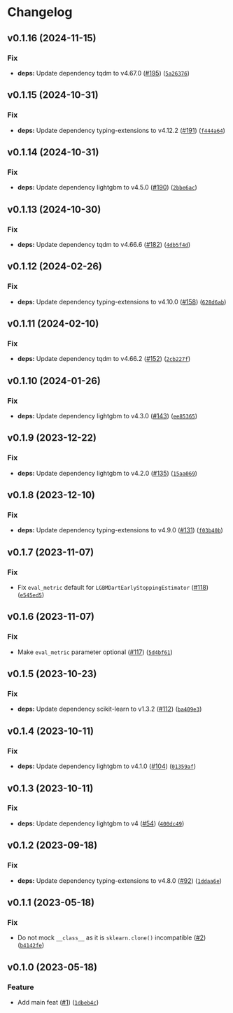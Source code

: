 # Changelog

<!--next-version-placeholder-->

## v0.1.16 (2024-11-15)

### Fix

* **deps:** Update dependency tqdm to v4.67.0 ([#195](https://github.com/34j/lightgbm-callbacks/issues/195)) ([`5a26376`](https://github.com/34j/lightgbm-callbacks/commit/5a26376064b6bb8bb103889e0a6f08c65c9ff896))

## v0.1.15 (2024-10-31)

### Fix

* **deps:** Update dependency typing-extensions to v4.12.2 ([#191](https://github.com/34j/lightgbm-callbacks/issues/191)) ([`f444a64`](https://github.com/34j/lightgbm-callbacks/commit/f444a640e2a0ab4f516706fbfa03ef26d0b4fa10))

## v0.1.14 (2024-10-31)

### Fix

* **deps:** Update dependency lightgbm to v4.5.0 ([#190](https://github.com/34j/lightgbm-callbacks/issues/190)) ([`2bbe6ac`](https://github.com/34j/lightgbm-callbacks/commit/2bbe6ac562fbef7cd0e78839e752916841b81402))

## v0.1.13 (2024-10-30)

### Fix

* **deps:** Update dependency tqdm to v4.66.6 ([#182](https://github.com/34j/lightgbm-callbacks/issues/182)) ([`4db5f4d`](https://github.com/34j/lightgbm-callbacks/commit/4db5f4d4ba86c866a43b95ed084629e59922fa9b))

## v0.1.12 (2024-02-26)

### Fix

* **deps:** Update dependency typing-extensions to v4.10.0 ([#158](https://github.com/34j/lightgbm-callbacks/issues/158)) ([`628d6ab`](https://github.com/34j/lightgbm-callbacks/commit/628d6ab89c59d9ea0c74d5a352071a061b3246dc))

## v0.1.11 (2024-02-10)

### Fix

* **deps:** Update dependency tqdm to v4.66.2 ([#152](https://github.com/34j/lightgbm-callbacks/issues/152)) ([`2cb227f`](https://github.com/34j/lightgbm-callbacks/commit/2cb227ff0600e5476729657e9afc2214b34daf23))

## v0.1.10 (2024-01-26)

### Fix

* **deps:** Update dependency lightgbm to v4.3.0 ([#143](https://github.com/34j/lightgbm-callbacks/issues/143)) ([`ee85365`](https://github.com/34j/lightgbm-callbacks/commit/ee853653b79700bea784c28fbea90f012f6ade07))

## v0.1.9 (2023-12-22)

### Fix

* **deps:** Update dependency lightgbm to v4.2.0 ([#135](https://github.com/34j/lightgbm-callbacks/issues/135)) ([`15aa069`](https://github.com/34j/lightgbm-callbacks/commit/15aa069c25f59de4b8e91ab966532ccfe59aaa21))

## v0.1.8 (2023-12-10)

### Fix

* **deps:** Update dependency typing-extensions to v4.9.0 ([#131](https://github.com/34j/lightgbm-callbacks/issues/131)) ([`f03b40b`](https://github.com/34j/lightgbm-callbacks/commit/f03b40b996f6b774052f6791a788b812d5e2d944))

## v0.1.7 (2023-11-07)

### Fix

* Fix `eval_metric` default for `LGBMDartEarlyStoppingEstimator` ([#118](https://github.com/34j/lightgbm-callbacks/issues/118)) ([`e545ed5`](https://github.com/34j/lightgbm-callbacks/commit/e545ed5979b65307d0571affbfb0661eb588145b))

## v0.1.6 (2023-11-07)

### Fix

* Make `eval_metric` parameter optional ([#117](https://github.com/34j/lightgbm-callbacks/issues/117)) ([`5d4bf61`](https://github.com/34j/lightgbm-callbacks/commit/5d4bf6131a6fc0fe5f52323d82f1df5ee602ecf6))

## v0.1.5 (2023-10-23)

### Fix

* **deps:** Update dependency scikit-learn to v1.3.2 ([#112](https://github.com/34j/lightgbm-callbacks/issues/112)) ([`ba409e3`](https://github.com/34j/lightgbm-callbacks/commit/ba409e3c4882c7598240df868c4c037b8a7126d2))

## v0.1.4 (2023-10-11)

### Fix

* **deps:** Update dependency lightgbm to v4.1.0 ([#104](https://github.com/34j/lightgbm-callbacks/issues/104)) ([`01359af`](https://github.com/34j/lightgbm-callbacks/commit/01359af92174fd5c60021f6faf73ba4a952b2606))

## v0.1.3 (2023-10-11)

### Fix

* **deps:** Update dependency lightgbm to v4 ([#54](https://github.com/34j/lightgbm-callbacks/issues/54)) ([`400dc49`](https://github.com/34j/lightgbm-callbacks/commit/400dc49c2d59f3b8a01508eb8bea65a8c60d80d2))

## v0.1.2 (2023-09-18)

### Fix

* **deps:** Update dependency typing-extensions to v4.8.0 ([#92](https://github.com/34j/lightgbm-callbacks/issues/92)) ([`1ddaa6e`](https://github.com/34j/lightgbm-callbacks/commit/1ddaa6ee6e864a32cf93ad59aec423eb9943473f))

## v0.1.1 (2023-05-18)
### Fix
* Do not mock `__class__` as it is `sklearn.clone()` incompatible ([#2](https://github.com/34j/lightgbm-callbacks/issues/2)) ([`b4142fe`](https://github.com/34j/lightgbm-callbacks/commit/b4142fe34fac00bc46527b49ab667e817222927d))

## v0.1.0 (2023-05-18)
### Feature
* Add main feat ([#1](https://github.com/34j/lightgbm-callbacks/issues/1)) ([`1dbeb4c`](https://github.com/34j/lightgbm-callbacks/commit/1dbeb4cd5d7153cc1bf940520f143c7f4be0a6c2))
